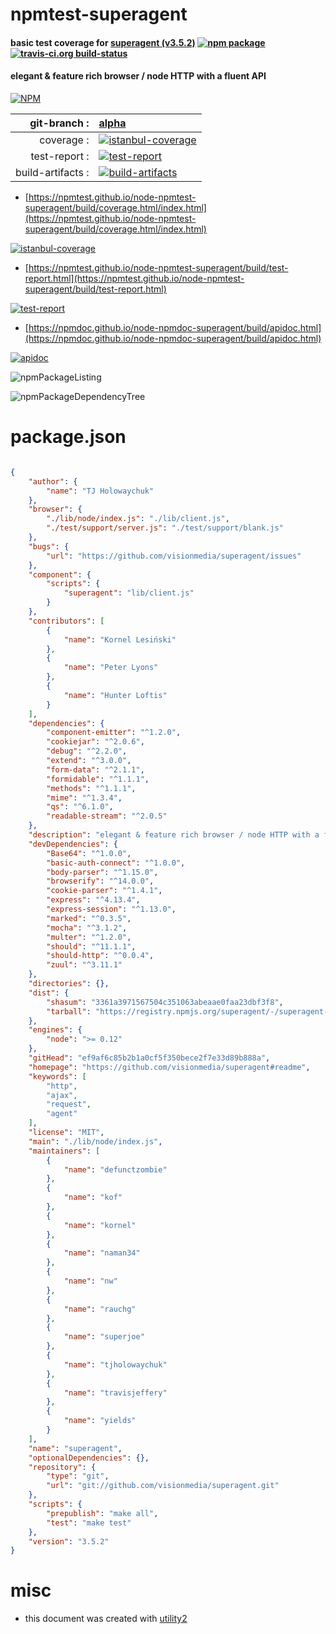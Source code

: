 # npmtest-superagent

#### basic test coverage for  [superagent (v3.5.2)](https://github.com/visionmedia/superagent#readme)  [![npm package](https://img.shields.io/npm/v/npmtest-superagent.svg?style=flat-square)](https://www.npmjs.org/package/npmtest-superagent) [![travis-ci.org build-status](https://api.travis-ci.org/npmtest/node-npmtest-superagent.svg)](https://travis-ci.org/npmtest/node-npmtest-superagent)

#### elegant & feature rich browser / node HTTP with a fluent API

[![NPM](https://nodei.co/npm/superagent.png?downloads=true&downloadRank=true&stars=true)](https://www.npmjs.com/package/superagent)

| git-branch : | [alpha](https://github.com/npmtest/node-npmtest-superagent/tree/alpha)|
|--:|:--|
| coverage : | [![istanbul-coverage](https://npmtest.github.io/node-npmtest-superagent/build/coverage.badge.svg)](https://npmtest.github.io/node-npmtest-superagent/build/coverage.html/index.html)|
| test-report : | [![test-report](https://npmtest.github.io/node-npmtest-superagent/build/test-report.badge.svg)](https://npmtest.github.io/node-npmtest-superagent/build/test-report.html)|
| build-artifacts : | [![build-artifacts](https://npmtest.github.io/node-npmtest-superagent/glyphicons_144_folder_open.png)](https://github.com/npmtest/node-npmtest-superagent/tree/gh-pages/build)|

- [https://npmtest.github.io/node-npmtest-superagent/build/coverage.html/index.html](https://npmtest.github.io/node-npmtest-superagent/build/coverage.html/index.html)

[![istanbul-coverage](https://npmtest.github.io/node-npmtest-superagent/build/screenCapture.buildCi.browser.%252Ftmp%252Fbuild%252Fcoverage.lib.html.png)](https://npmtest.github.io/node-npmtest-superagent/build/coverage.html/index.html)

- [https://npmtest.github.io/node-npmtest-superagent/build/test-report.html](https://npmtest.github.io/node-npmtest-superagent/build/test-report.html)

[![test-report](https://npmtest.github.io/node-npmtest-superagent/build/screenCapture.buildCi.browser.%252Ftmp%252Fbuild%252Ftest-report.html.png)](https://npmtest.github.io/node-npmtest-superagent/build/test-report.html)

- [https://npmdoc.github.io/node-npmdoc-superagent/build/apidoc.html](https://npmdoc.github.io/node-npmdoc-superagent/build/apidoc.html)

[![apidoc](https://npmdoc.github.io/node-npmdoc-superagent/build/screenCapture.buildCi.browser.%252Ftmp%252Fbuild%252Fapidoc.html.png)](https://npmdoc.github.io/node-npmdoc-superagent/build/apidoc.html)

![npmPackageListing](https://npmtest.github.io/node-npmtest-superagent/build/screenCapture.npmPackageListing.svg)

![npmPackageDependencyTree](https://npmtest.github.io/node-npmtest-superagent/build/screenCapture.npmPackageDependencyTree.svg)



# package.json

```json

{
    "author": {
        "name": "TJ Holowaychuk"
    },
    "browser": {
        "./lib/node/index.js": "./lib/client.js",
        "./test/support/server.js": "./test/support/blank.js"
    },
    "bugs": {
        "url": "https://github.com/visionmedia/superagent/issues"
    },
    "component": {
        "scripts": {
            "superagent": "lib/client.js"
        }
    },
    "contributors": [
        {
            "name": "Kornel Lesiński"
        },
        {
            "name": "Peter Lyons"
        },
        {
            "name": "Hunter Loftis"
        }
    ],
    "dependencies": {
        "component-emitter": "^1.2.0",
        "cookiejar": "^2.0.6",
        "debug": "^2.2.0",
        "extend": "^3.0.0",
        "form-data": "^2.1.1",
        "formidable": "^1.1.1",
        "methods": "^1.1.1",
        "mime": "^1.3.4",
        "qs": "^6.1.0",
        "readable-stream": "^2.0.5"
    },
    "description": "elegant & feature rich browser / node HTTP with a fluent API",
    "devDependencies": {
        "Base64": "^1.0.0",
        "basic-auth-connect": "^1.0.0",
        "body-parser": "^1.15.0",
        "browserify": "^14.0.0",
        "cookie-parser": "^1.4.1",
        "express": "^4.13.4",
        "express-session": "^1.13.0",
        "marked": "^0.3.5",
        "mocha": "^3.1.2",
        "multer": "^1.2.0",
        "should": "^11.1.1",
        "should-http": "^0.0.4",
        "zuul": "^3.11.1"
    },
    "directories": {},
    "dist": {
        "shasum": "3361a3971567504c351063abeaae0faa23dbf3f8",
        "tarball": "https://registry.npmjs.org/superagent/-/superagent-3.5.2.tgz"
    },
    "engines": {
        "node": ">= 0.12"
    },
    "gitHead": "ef9af6c85b2b1a0cf5f350bece2f7e33d89b888a",
    "homepage": "https://github.com/visionmedia/superagent#readme",
    "keywords": [
        "http",
        "ajax",
        "request",
        "agent"
    ],
    "license": "MIT",
    "main": "./lib/node/index.js",
    "maintainers": [
        {
            "name": "defunctzombie"
        },
        {
            "name": "kof"
        },
        {
            "name": "kornel"
        },
        {
            "name": "naman34"
        },
        {
            "name": "nw"
        },
        {
            "name": "rauchg"
        },
        {
            "name": "superjoe"
        },
        {
            "name": "tjholowaychuk"
        },
        {
            "name": "travisjeffery"
        },
        {
            "name": "yields"
        }
    ],
    "name": "superagent",
    "optionalDependencies": {},
    "repository": {
        "type": "git",
        "url": "git://github.com/visionmedia/superagent.git"
    },
    "scripts": {
        "prepublish": "make all",
        "test": "make test"
    },
    "version": "3.5.2"
}
```



# misc
- this document was created with [utility2](https://github.com/kaizhu256/node-utility2)
